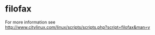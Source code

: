 # filofax
For more information see http://www.citylinux.com/linux/scripts/scripts.php?script=filofax&man=y
